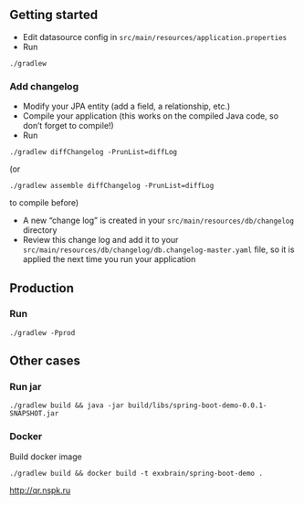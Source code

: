 ## Getting started

- Edit datasource config in
```src/main/resources/application.properties```
- Run
```
./gradlew
```

### Add changelog

- Modify your JPA entity (add a field, a relationship, etc.)
- Compile your application (this works on the compiled Java code, so
  don’t forget to compile!)
- Run
```
./gradlew diffChangelog -PrunList=diffLog
```
(or
```
./gradlew assemble diffChangelog -PrunList=diffLog
```
to compile before)
- A new “change log” is created in your
  ```src/main/resources/db/changelog``` directory
- Review this change log and add it to your
  ```src/main/resources/db/changelog/db.changelog-master.yaml``` file,
  so it is applied the next time you run your application
  
## Production

### Run
```
./gradlew -Pprod
```

## Other cases

### Run jar
```
./gradlew build && java -jar build/libs/spring-boot-demo-0.0.1-SNAPSHOT.jar
```
### Docker
Build docker image
```
./gradlew build && docker build -t exxbrain/spring-boot-demo .
```

http://qr.nspk.ru
